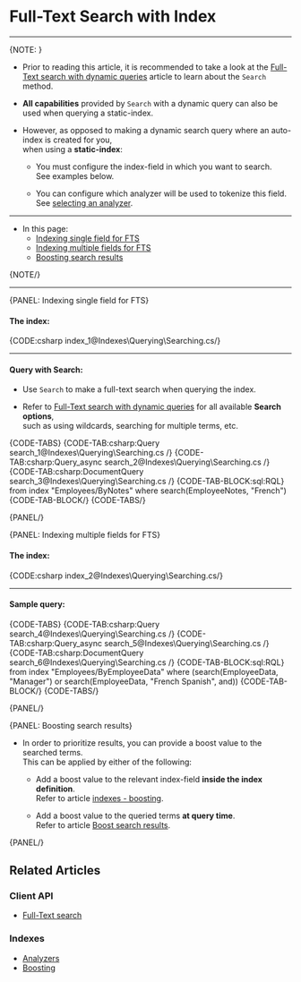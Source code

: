 # Full-Text Search with Index
---

{NOTE: }

* Prior to reading this article, it is recommended to take a look at the 
  [Full-Text search with dynamic queries](../../client-api/session/querying/text-search/full-text-search) 
  article to learn about the `Search` method.  

* **All capabilities** provided by `Search` with a dynamic query can also be used when querying a static-index.

* However, as opposed to making a dynamic search query where an auto-index is created for you,  
  when using a **static-index**:  

    * You must configure the index-field in which you want to search.  
      See examples below.  
      
    * You can configure which analyzer will be used to tokenize this field.  
      See [selecting an analyzer](../../indexes/using-analyzers#selecting-an-analyzer-for-a-field).    

---

* In this page:
  * [Indexing single field for FTS](../../indexes/querying/searching#indexing-single-field-for-fts)
  * [Indexing multiple fields for FTS](../../indexes/querying/searching#indexing-multiple-fields-for-fts)
  * [Boosting search results](../../indexes/querying/searching#boosting-search-results)

{NOTE/}

---

{PANEL: Indexing single field for FTS}

#### The index:

{CODE:csharp index_1@Indexes\Querying\Searching.cs/}

---

#### Query with Search:

* Use `Search` to make a full-text search when querying the index.  

* Refer to [Full-Text search with dynamic queries](../../client-api/session/querying/text-search/full-text-search) for all available **Search options**,  
  such as using wildcards, searching for multiple terms, etc.

{CODE-TABS}
{CODE-TAB:csharp:Query search_1@Indexes\Querying\Searching.cs /}
{CODE-TAB:csharp:Query_async search_2@Indexes\Querying\Searching.cs /}
{CODE-TAB:csharp:DocumentQuery search_3@Indexes\Querying\Searching.cs /}
{CODE-TAB-BLOCK:sql:RQL}
from index "Employees/ByNotes"
where search(EmployeeNotes, "French")
{CODE-TAB-BLOCK/}
{CODE-TABS/}

{PANEL/}

{PANEL: Indexing multiple fields for FTS}

#### The index:

{CODE:csharp index_2@Indexes\Querying\Searching.cs/}

---

#### Sample query:

{CODE-TABS}
{CODE-TAB:csharp:Query search_4@Indexes\Querying\Searching.cs /}
{CODE-TAB:csharp:Query_async search_5@Indexes\Querying\Searching.cs /}
{CODE-TAB:csharp:DocumentQuery search_6@Indexes\Querying\Searching.cs /}
{CODE-TAB-BLOCK:sql:RQL}
from index "Employees/ByEmployeeData"
where (search(EmployeeData, "Manager") or search(EmployeeData, "French Spanish", and))
{CODE-TAB-BLOCK/}
{CODE-TABS/}

{PANEL/}

{PANEL: Boosting search results}

* In order to prioritize results, you can provide a boost value to the searched terms.  
  This can be applied by either of the following:

  * Add a boost value to the relevant index-field **inside the index definition**.  
    Refer to article [indexes - boosting](../../indexes/boosting).

  * Add a boost value to the queried terms **at query time**.  
    Refer to article [Boost search results](../../client-api/session/querying/text-search/boost-search-results).

{PANEL/}

## Related Articles

### Client API

- [Full-Text search](../../client-api/session/querying/text-search/full-text-search)

### Indexes

- [Analyzers](../../indexes/using-analyzers)
- [Boosting](../../indexes/boosting)
